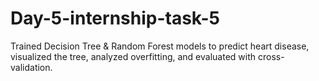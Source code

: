 # Day-5-internship-task-5
Trained Decision Tree & Random Forest models to predict heart disease, visualized the tree, analyzed overfitting, and evaluated with cross-validation.
